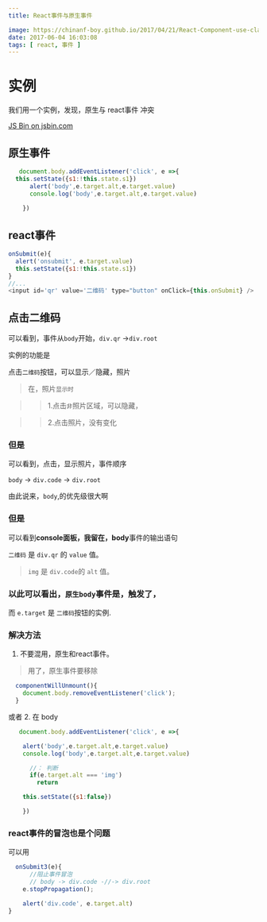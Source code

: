 ```yaml
---
title: React事件与原生事件

image: https://chinanf-boy.github.io/2017/04/21/React-Component-use-class-or-className/logo_og.png
date: 2017-06-04 16:03:08
tags: [ react, 事件 ]
---
```


# 实例

我们用一个实例，发现，原生与 react事件 冲突

<a class="jsbin-embed" href="http://jsbin.com/cezomip/embed?js,console,output">JS Bin on jsbin.com</a><script src="http://static.jsbin.com/js/embed.min.js?4.0.2"></script>

## 原生事件

``` js
   document.body.addEventListener('click', e =>{
  this.setState({s1:!this.state.s1})
      alert('body',e.target.alt,e.target.value)
      console.log('body',e.target.alt,e.target.value)
      
    })
```

<!-- more -->

## react事件

``` js
onSubmit(e){
  alert('onsubmit', e.target.value)
  this.setState({s1:!this.state.s1})
}
//...
<input id='qr' value='二维码' type="button" onClick={this.onSubmit} />

```

## 点击二维码

可以看到，事件从``body``开始，``div.qr`` ->``div.root``

实例的功能是

点击``二维码``按钮，可以显示／隐藏，照片

>在，照片``显示时``

>>1.点击``非``照片区域，可以隐藏，

>>2.点击照片，没有变化

### 但是

可以看到，点击，显示照片，事件顺序

``body`` -> ``div.code`` -> ``div.root``

由此说来，``body``,的优先级很大啊

### 但是

可以看到**console面板，我留在，body**事件的输出语句

``二维码`` 是 ``div.qr`` 的 ``value`` 值。

>``img`` 是 `` div.code ``的 ``alt`` 值。

### 以此可以看出，``原生body``事件是，触发了，

而 ``e.target`` 是 ``二维码``按钮的实例.

### 解决方法

1. 不要混用，原生和react事件。

> 用了，原生事件要移除

``` js
  componentWillUnmount(){
    document.body.removeEventListener('click');
  }
```

或者
2. 在 body

``` js
   document.body.addEventListener('click', e =>{

    alert('body',e.target.alt,e.target.value)
    console.log('body',e.target.alt,e.target.value)

      //： 判断
      if(e.target.alt === 'img')
        return

    this.setState({s1:false})

    })
```

### react事件的冒泡也是个问题

可以用

``` js
  onSubmit3(e){
      //阻止事件冒泡
      // body -> div.code -//-> div.root
    e.stopPropagation();

    alert('div.code', e.target.alt)
}
```


